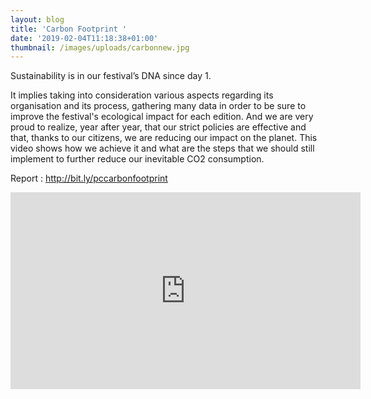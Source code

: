 ```yaml
---
layout: blog
title: 'Carbon Footprint '
date: '2019-02-04T11:18:38+01:00'
thumbnail: /images/uploads/carbonnew.jpg
---
```

Sustainability is in our festival’s DNA since day 1. 

It implies taking into consideration various aspects regarding its organisation and its process, gathering many data in order to be sure to improve the festival's ecological impact for each edition. And we are very proud to realize, year after year, that our strict policies are effective and that, thanks to our citizens, we are reducing our impact on the planet. This video shows how we achieve it and what are the steps that we should still implement to further reduce our inevitable CO2 consumption.

Report : http://bit.ly/pccarbonfootprint

<iframe width="560" height="315" src="https://www.youtube.com/embed/gejZItXTw2I" frameborder="0" allow="accelerometer; autoplay; encrypted-media; gyroscope; picture-in-picture" allowfullscreen></iframe>
